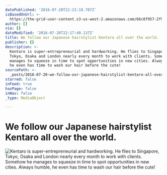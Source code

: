 ```yaml
---
datePublished: '2016-07-20T22:23:10.707Z'
isBasedOnUrl: >-
  https://the-grid-user-content.s3-us-west-2.amazonaws.com/66c8f957-2f9c-45e9-9188-f99c3b32b8b9.jpg
author: []
via: {}
dateModified: '2016-07-20T22:17:40.137Z'
title: We follow our Japanese hairstylist Kentaro all over the world.
publisher: {}
description: >-
  Kentaro is super-entrepreneurial and hardworking. He flies to Singapore,
  Tokyo, Osaka and London nearly every month to work with clients. Somehow he
  manages to squeeze in time to spot opportunities in new cities. Always humble,
  he even has time to wash our hair before the cute!
sourcePath: >-
  _posts/2016-07-20-we-follow-our-japanese-hairstylist-kentaro-all-over-the-worl.md
starred: false
inFeed: true
hasPage: false
inNav: false
_type: MediaObject

---
```

# We follow our Japanese hairstylist Kentaro all over the world.
![Kentaro is super-entrepreneurial and hardworking. He flies to Singapore, Tokyo, Osaka and London nearly every month to work with clients. Somehow he manages to squeeze in time to spot opportunities in new cities. Always humble, he even has time to wash our hair before the cute!](https://the-grid-user-content.s3-us-west-2.amazonaws.com/66c8f957-2f9c-45e9-9188-f99c3b32b8b9.jpg)
